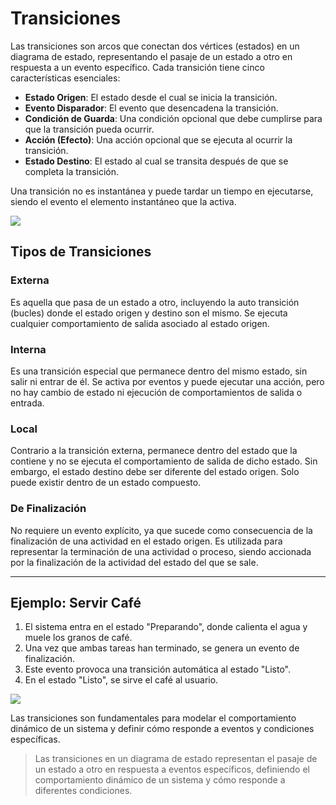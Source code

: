 # Transiciones

Las transiciones son arcos que conectan dos vértices (estados) en un diagrama de estado, representando el pasaje de un estado a otro en respuesta a un evento específico. Cada transición tiene cinco características esenciales:

- **Estado Origen**: El estado desde el cual se inicia la transición.
- **Evento Disparador**: El evento que desencadena la transición.
- **Condición de Guarda**: Una condición opcional que debe cumplirse para que la transición pueda ocurrir.
- **Acción (Efecto)**: Una acción opcional que se ejecuta al ocurrir la transición.
- **Estado Destino**: El estado al cual se transita después de que se completa la transición.

Una transición no es instantánea y puede tardar un tiempo en ejecutarse, siendo el evento el elemento instantáneo que la activa.

![](https://lh7-us.googleusercontent.com/docsz/AD_4nXd0kWj0MN-QOWp4cMtrxJQrcbw-XBMDoYhD-RjA11fjpa0bd31tNO9LhYfk8_PN9vAkYMlpqtJ35PEdct4uSxnDH0aXcDseCet271yyHUlTr6Vcb550aLPBZi3Ed_LaAnHjMHV1f-1QAYJzEh3_u5tFGAs?key=VReuh94fGGpJZLGsXsGdUQ)

## Tipos de Transiciones

### Externa
Es aquella que pasa de un estado a otro, incluyendo la auto transición (bucles) donde el estado origen y destino son el mismo. Se ejecuta cualquier comportamiento de salida asociado al estado origen.

### Interna
Es una transición especial que permanece dentro del mismo estado, sin salir ni entrar de él. Se activa por eventos y puede ejecutar una acción, pero no hay cambio de estado ni ejecución de comportamientos de salida o entrada.

### Local
Contrario a la transición externa, permanece dentro del estado que la contiene y no se ejecuta el comportamiento de salida de dicho estado. Sin embargo, el estado destino debe ser diferente del estado origen. Solo puede existir dentro de un estado compuesto.

### De Finalización
No requiere un evento explícito, ya que sucede como consecuencia de la finalización de una actividad en el estado origen. Es utilizada para representar la terminación de una actividad o proceso, siendo accionada por la finalización de la actividad del estado del que se sale.

---
## Ejemplo: Servir Café

1. El sistema entra en el estado "Preparando", donde calienta el agua y muele los granos de café.
2. Una vez que ambas tareas han terminado, se genera un evento de finalización.
3. Este evento provoca una transición automática al estado "Listo".
4. En el estado "Listo", se sirve el café al usuario.

![](https://lh7-us.googleusercontent.com/docsz/AD_4nXc3Z-UWMHon_-QlDrH_1_noUd4DCcjpXwin4m4hlB8FbAtInMtORiu5ITjy6A4pOne1AAs_Yk1LeAp_t6gVEj6g-5W66w6oeyJQt_2AIOG0Zn2ZWPuhXUK1QQyc3fzy7Rs-VZRkDkDKlMMueSjjcSYT1vH4?key=VReuh94fGGpJZLGsXsGdUQ)

Las transiciones son fundamentales para modelar el comportamiento dinámico de un sistema y definir cómo responde a eventos y condiciones específicas.

> Las transiciones en un diagrama de estado representan el pasaje de un estado a otro en respuesta a eventos específicos, definiendo el comportamiento dinámico de un sistema y cómo responde a diferentes condiciones.
